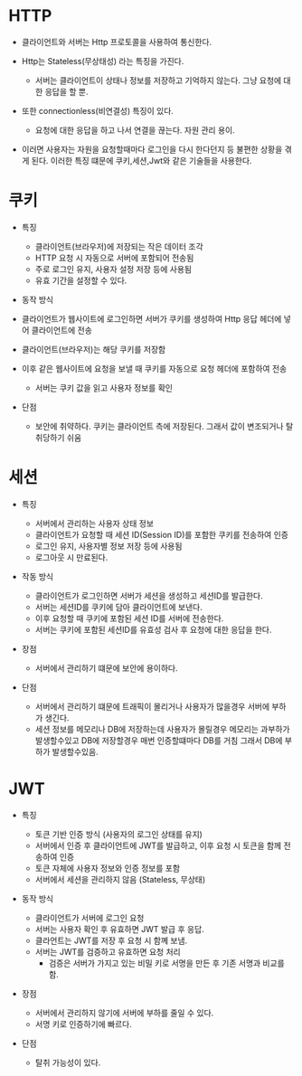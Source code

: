 # HTTP
- 클라이언트와 서버는 Http 프로토콜을 사용하여 통신한다.
- Http는 Stateless(무상태성) 라는 특징을 가진다. 
    - 서버는 클라이언트이 상태나 정보를 저장하고 기억하지 않는다.  그냥 요청에 대한 응답을 할 뿐. 
- 또한 connectionless(비연결성) 특징이 있다.
    - 요청에 대한 응답을 하고 나서 연결을 끊는다. 자원 관리 용이.

- 이러면 사용자는 자원을 요청할때마다 로그인을 다시 한다던지 등 불편한 상황을 겪게 된다. 이러한 특징 떄문에 쿠키,세션,Jwt와 같은 기술들을 사용한다. 

# 쿠키
- 특징
    - 클라이언트(브라우저)에 저장되는 작은 데이터 조각
    - HTTP 요청 시 자동으로 서버에 포함되어 전송됨
    - 주로 로그인 유지, 사용자 설정 저장 등에 사용됨
    - 유효 기간을 설정할 수 있다.
- 동작 방식
 - 클라이언트가 웹사이트에 로그인하면 서버가 쿠키를 생성하여 Http 응답 헤더에 넣어 클라이언트에 전송
 - 클라이언트(브라우저)는 해당 쿠키를 저장함
 - 이후 같은 웹사이트에 요청을 보낼 때 쿠키를 자동으로 요청 헤더에 포함하여 전송
    - 서버는 쿠키 값을 읽고 사용자 정보를 확인

- 단점
    - 보안에 취약하다. 쿠키는 클라이언트 측에 저장된다. 그래서 값이 변조되거나 탈취당하기 쉬움

# 세션
- 특징 
    - 서버에서 관리하는 사용자 상태 정보
    - 클라이언트가 요청할 때 세션 ID(Session ID)를 포함한 쿠키를 전송하여 인증
    - 로그인 유지, 사용자별 정보 저장 등에 사용됨
    - 로그아웃 시 만료된다.
- 작동 방식
    - 클라이언트가 로그인하면 서버가 세션을 생성하고 세션ID를 발급한다.
    - 서버는 세션ID를 쿠키에 담아 클라이언트에 보낸다.
    - 이후 요청할 때 쿠키에 포함된 세션 ID를 서버에 전송한다.
    - 서버는 쿠키에 포함된 세션ID를 유효성 검사 후 요청에 대한 응답을 한다.

- 장점
    - 서버에서 관리하기 떄문에 보안에 용이하다.
- 단점
    - 서버에서 관리하기 떄문에 트래픽이 몰리거나 사용자가 많을경우 서버에 부하가 생긴다.   
    - 세션 정보를 메모리나 DB에 저장하는데 사용자가 몰릴경우 메모리는 과부하가 발생할수있고 DB에 저장할경우 매번 인증할떄마다 DB를 거침 그래서 DB에 부하가 발생할수있음. 


# JWT
- 특징
    - 토큰 기반 인증 방식 (사용자의 로그인 상태를 유지)
    - 서버에서 인증 후 클라이언트에 JWT를 발급하고, 이후 요청 시 토큰을 함께 전송하여 인증
    - 토큰 자체에 사용자 정보와 인증 정보를 포함
    - 서버에서 세션을 관리하지 않음 (Stateless, 무상태)
- 동작 방식
    - 클라이언트가 서버에 로그인 요청
    - 서버는 사용자 확인 후 유효하면 JWT 발급 후 응답.
    - 클라언트는 JWT를 저장 후 요청 시 함꼐 보냄.
    - 서버는 JWT를 검증하고 유효하면 요청 처리
        - 검증은 서버가 가지고 있는 비밀 키로 서명을 만든 후 기존 서명과 비교를 함.
- 장점
    - 서버에서 관리하지 않기에 서버에 부하를 줄일 수 있다.
    - 서명 키로 인증하기에 빠르다. 

- 단점
    - 탈취 가능성이 있다.
